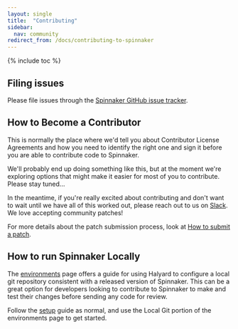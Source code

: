 ```yaml
---
layout: single
title:  "Contributing"
sidebar:
  nav: community
redirect_from: /docs/contributing-to-spinnaker
---
```


{% include toc %}

## Filing issues

Please file issues through the [Spinnaker GitHub issue tracker](https://github.com/spinnaker/spinnaker/issues).

## How to Become a Contributor

This is normally the place where we'd tell you about Contributor License Agreements and how you need to identify the right one and sign it before you are able to contribute code to Spinnaker.

We'll probably end up doing something like this, but at the moment we're exploring options that might make it easier for most of you to contribute. Please stay tuned...

In the meantime, if you're really excited about contributing and don't want to wait until we have all of this worked out, please reach out to us on [Slack](http://join.spinnaker.io). We love accepting community patches!

For more details about the patch submission process, look at [How to submit a patch](/community/contributing/submitting/).

## How to run Spinnaker Locally

The [environments](/setup/install/environment/#local-git) page offers a guide for using Halyard to configure a local git repository consistent with a released version of Spinnaker. This can be a great option for developers looking to contribute to Spinnaker to make and test their changes before sending any code for review.

Follow the [setup](/setup/install/) guide as normal, and use the Local Git portion of the environments page to get started.
